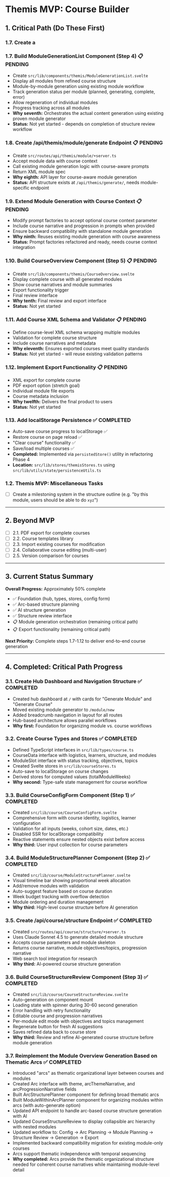 # Themis MVP: Course Builder

## 1. Critical Path (Do These First)

### 1.7. Create a

### 1.7. Build ModuleGenerationList Component (Step 4) 📋 PENDING
- Create `src/lib/components/themis/ModuleGenerationList.svelte`
- Display all modules from refined course structure
- Module-by-module generation using existing module workflow
- Track generation status per module (planned, generating, complete, error)
- Allow regeneration of individual modules
- Progress tracking across all modules
- **Why seventh:** Orchestrates the actual content generation using existing proven module generator
- **Status:** Not yet started - depends on completion of structure review workflow

### 1.8. Create /api/themis/module/generate Endpoint 📋 PENDING
- Create `src/routes/api/themis/module/+server.ts`
- Accept module data with course context
- Call existing module generation logic with course-aware prompts
- Return XML module spec
- **Why eighth:** API layer for course-aware module generation
- **Status:** API structure exists at `/api/themis/generate/`, needs module-specific endpoint

### 1.9. Extend Module Generation with Course Context 📋 PENDING
- Modify prompt factories to accept optional course context parameter
- Include course narrative and progression in prompts when provided
- Ensure backward compatibility with standalone module generation
- **Why ninth:** Reuses existing module generation with course awareness
- **Status:** Prompt factories refactored and ready, needs course context integration

### 1.10. Build CourseOverview Component (Step 5) 📋 PENDING
- Create `src/lib/components/themis/CourseOverview.svelte`
- Display complete course with all generated modules
- Show course narratives and module summaries
- Export functionality trigger
- Final review interface
- **Why tenth:** Final review and export interface
- **Status:** Not yet started

### 1.11. Add Course XML Schema and Validator 📋 PENDING
- Define course-level XML schema wrapping multiple modules
- Validation for complete course structure
- Include course narratives and metadata
- **Why eleventh:** Ensures exported courses meet quality standards
- **Status:** Not yet started - will reuse existing validation patterns

### 1.12. Implement Export Functionality 📋 PENDING
- XML export for complete course
- PDF export option (stretch goal)
- Individual module file exports
- Course metadata inclusion
- **Why twelfth:** Delivers the final product to users
- **Status:** Not yet started

### 1.13. Add localStorage Persistence ✅ COMPLETED
- Auto-save course progress to localStorage ✅
- Restore course on page reload ✅
- "Clear course" functionality ✅
- Save/load multiple courses ✅
- **Completed:** Implemented via `persistedStore()` utility in refactoring Phase 4
- **Location:** `src/lib/stores/themisStores.ts` using `src/lib/utils/state/persistenceUtils.ts`

### 1.2. Themis MVP: Miscellaneous Tasks
- [ ] Create a milestoning system in the structure outline (e.g. "by this module, users should be able to do `xyz`")

---

## 2. Beyond MVP
- [ ] 2.1. PDF export for complete courses
- [ ] 2.2. Course templates library
- [ ] 2.3. Import existing courses for modification
- [ ] 2.4. Collaborative course editing (multi-user)
- [ ] 2.5. Version comparison for courses

---

## 3. Current Status Summary

**Overall Progress:** Approximately 50% complete
- ✅ Foundation (hub, types, stores, config form)
- ✅ Arc-based structure planning
- ✅ AI structure generation
- ✅ Structure review interface
- 📋 Module generation orchestration (remaining critical path)
- 📋 Export functionality (remaining critical path)

**Next Priority:** Complete steps 1.7-1.12 to deliver end-to-end course generation

---

## 4. Completed: Critical Path Progress

### 3.1. Create Hub Dashboard and Navigation Structure ✅ COMPLETED
- Created hub dashboard at `/` with cards for "Generate Module" and "Generate Course"
- Moved existing module generator to `/module/new`
- Added breadcrumb navigation in layout for all routes
- Hub-based architecture allows parallel workflows
- **Why first:** Foundation for organizing module vs. course workflows

### 3.2. Create Course Types and Stores ✅ COMPLETED
- Defined TypeScript interfaces in `src/lib/types/course.ts`
- CourseData interface with logistics, learners, structure, and modules
- ModuleSlot interface with status tracking, objectives, topics
- Created Svelte stores in `src/lib/courseStores.ts`
- Auto-save to localStorage on course changes
- Derived stores for computed values (totalModuleWeeks)
- **Why second:** Type-safe state management for course workflow

### 3.3. Build CourseConfigForm Component (Step 1) ✅ COMPLETED
- Created `src/lib/course/CourseConfigForm.svelte`
- Comprehensive form with course identity, logistics, learner configuration
- Validation for all inputs (weeks, cohort size, dates, etc.)
- Disabled SSR for localStorage compatibility
- Reactive statements ensure nested objects exist before access
- **Why third:** User input collection for course parameters

### 3.4. Build ModuleStructurePlanner Component (Step 2) ✅ COMPLETED
- Created `src/lib/course/ModuleStructurePlanner.svelte`
- Visual timeline bar showing proportional week allocation
- Add/remove modules with validation
- Auto-suggest feature based on course duration
- Week budget tracking with overflow detection
- Module ordering and duration management
- **Why third:** High-level course structure before AI generation

### 3.5. Create /api/course/structure Endpoint ✅ COMPLETED
- Created `src/routes/api/course/structure/+server.ts`
- Uses Claude Sonnet 4.5 to generate detailed module structure
- Accepts course parameters and module skeleton
- Returns course narrative, module objectives/topics, progression narrative
- Web search tool integration for research
- **Why third:** AI-powered course structure generation

### 3.6. Build CourseStructureReview Component (Step 3) ✅ COMPLETED
- Created `src/lib/course/CourseStructureReview.svelte`
- Auto-generation on component mount
- Loading state with spinner during 30-60 second generation
- Error handling with retry functionality
- Editable course and progression narratives
- Per-module edit mode with objectives and topics management
- Regenerate button for fresh AI suggestions
- Saves refined data back to course store
- **Why third:** Review and refine AI-generated course structure before module generation

### 3.7. Reimplement the Module Overview Generation Based on Thematic Arcs ✅ COMPLETED
- Introduced "arcs" as thematic organizational layer between courses and modules
- Created Arc interface with theme, arcThemeNarrative, and arcProgressionNarrative fields
- Built ArcStructurePlanner component for defining broad thematic arcs
- Built ModuleWithinArcPlanner component for organizing modules within arcs (with auto-generate option)
- Updated API endpoint to handle arc-based course structure generation with AI
- Updated CourseStructureReview to display collapsible arc hierarchy with nested modules
- Updated workflow to: Config → Arc Planning → Module Planning → Structure Review → Generation → Export
- Implemented backward compatibility migration for existing module-only courses
- Arcs support thematic independence with temporal sequencing
- **Why completed:** Arcs provide the thematic organizational structure needed for coherent course narratives while maintaining module-level detail
